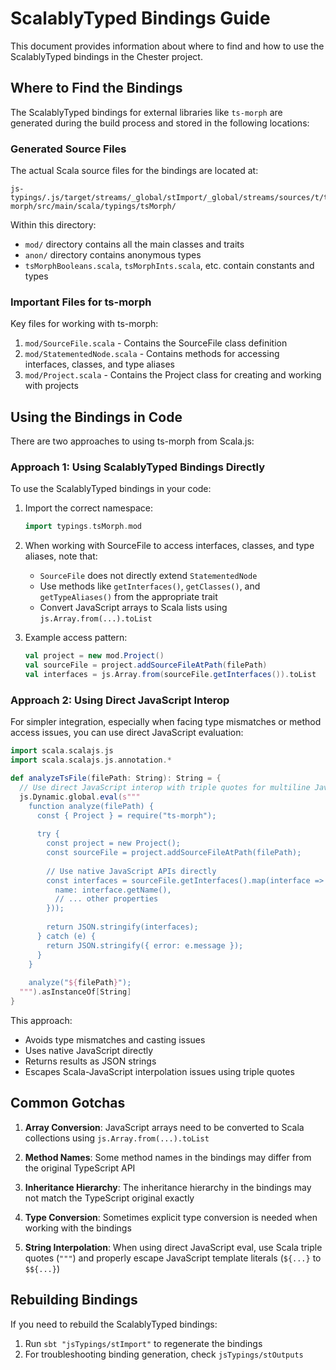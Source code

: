 # ScalablyTyped Bindings Guide

This document provides information about where to find and how to use the ScalablyTyped bindings in the Chester project.

## Where to Find the Bindings

The ScalablyTyped bindings for external libraries like `ts-morph` are generated during the build process and stored in the following locations:

### Generated Source Files

The actual Scala source files for the bindings are located at:

```
js-typings/.js/target/streams/_global/stImport/_global/streams/sources/t/ts-morph/src/main/scala/typings/tsMorph/
```

Within this directory:
- `mod/` directory contains all the main classes and traits
- `anon/` directory contains anonymous types
- `tsMorphBooleans.scala`, `tsMorphInts.scala`, etc. contain constants and types

### Important Files for ts-morph

Key files for working with ts-morph:

1. `mod/SourceFile.scala` - Contains the SourceFile class definition
2. `mod/StatementedNode.scala` - Contains methods for accessing interfaces, classes, and type aliases
3. `mod/Project.scala` - Contains the Project class for creating and working with projects

## Using the Bindings in Code

There are two approaches to using ts-morph from Scala.js:

### Approach 1: Using ScalablyTyped Bindings Directly

To use the ScalablyTyped bindings in your code:

1. Import the correct namespace:
   ```scala
   import typings.tsMorph.mod
   ```

2. When working with SourceFile to access interfaces, classes, and type aliases, note that:
   - `SourceFile` does not directly extend `StatementedNode`
   - Use methods like `getInterfaces()`, `getClasses()`, and `getTypeAliases()` from the appropriate trait
   - Convert JavaScript arrays to Scala lists using `js.Array.from(...).toList`

3. Example access pattern:
   ```scala
   val project = new mod.Project()
   val sourceFile = project.addSourceFileAtPath(filePath)
   val interfaces = js.Array.from(sourceFile.getInterfaces()).toList
   ```

### Approach 2: Using Direct JavaScript Interop

For simpler integration, especially when facing type mismatches or method access issues, you can use direct JavaScript evaluation:

```scala
import scala.scalajs.js
import scala.scalajs.js.annotation.*

def analyzeTsFile(filePath: String): String = {
  // Use direct JavaScript interop with triple quotes for multiline JavaScript
  js.Dynamic.global.eval(s"""
    function analyze(filePath) {
      const { Project } = require("ts-morph");
      
      try {
        const project = new Project();
        const sourceFile = project.addSourceFileAtPath(filePath);
        
        // Use native JavaScript APIs directly
        const interfaces = sourceFile.getInterfaces().map(interface => ({
          name: interface.getName(),
          // ... other properties
        }));
        
        return JSON.stringify(interfaces);
      } catch (e) {
        return JSON.stringify({ error: e.message });
      }
    }
    
    analyze("${filePath}");
  """).asInstanceOf[String]
}
```

This approach:
- Avoids type mismatches and casting issues
- Uses native JavaScript directly 
- Returns results as JSON strings
- Escapes Scala-JavaScript interpolation issues using triple quotes

## Common Gotchas

1. **Array Conversion**: JavaScript arrays need to be converted to Scala collections using `js.Array.from(...).toList`

2. **Method Names**: Some method names in the bindings may differ from the original TypeScript API

3. **Inheritance Hierarchy**: The inheritance hierarchy in the bindings may not match the TypeScript original exactly

4. **Type Conversion**: Sometimes explicit type conversion is needed when working with the bindings

5. **String Interpolation**: When using direct JavaScript eval, use Scala triple quotes (`"""`) and properly escape JavaScript template literals (`${...}` to `$${...}`)

## Rebuilding Bindings

If you need to rebuild the ScalablyTyped bindings:

1. Run `sbt "jsTypings/stImport"` to regenerate the bindings
2. For troubleshooting binding generation, check `jsTypings/stOutputs` 